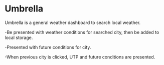 # Umbrella

Umbrella is a general weather dashboard to search local weather.

-Be presented with weather conditions for searched city, then be added to local storage.

-Presented with future conditions for city.

-When previous city is clicked, UTP and future conditions are presented.

